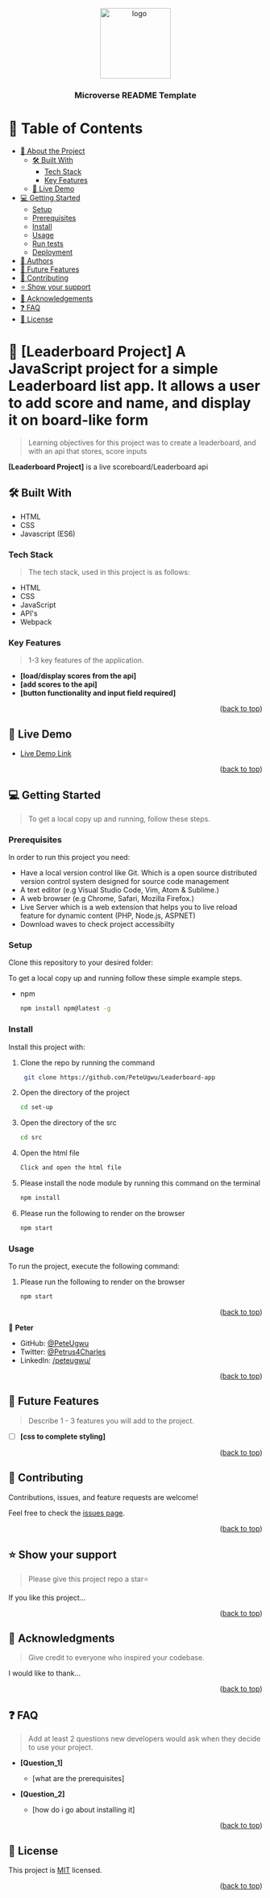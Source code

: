 <a name="readme-top"></a>

<!--
HOW TO USE:
This is an example of how you may give instructions on setting up your project locally.

Modify this file to match your project and remove sections that don't apply.

REQUIRED SECTIONS:
- Table of Contents
- About the Project
  - Built With
  - Live Demo
- Getting Started
- Authors
- Future Features
- Contributing
- Show your support
- Acknowledgements
- License

After you're finished please remove all the comments and instructions!
-->

<div align="center">

  <img src="murple_logo.png" alt="logo" width="140"  height="auto" />
  <br/>

  <h3><b>Microverse README Template</b></h3>

</div>

<!-- TABLE OF CONTENTS -->

# 📗 Table of Contents

- [📖 About the Project](#about-project)
  - [🛠 Built With](#built-with)
    - [Tech Stack](#tech-stack)
    - [Key Features](#key-features)
  - [🚀 Live Demo](#live-demo)
- [💻 Getting Started](#getting-started)
  - [Setup](#setup)
  - [Prerequisites](#prerequisites)
  - [Install](#install)
  - [Usage](#usage)
  - [Run tests](#run-tests)
  - [Deployment](#triangular_flag_on_post-deployment)
- [👥 Authors](#authors)
- [🔭 Future Features](#future-features)
- [🤝 Contributing](#contributing)
- [⭐️ Show your support](#support)
- [🙏 Acknowledgements](#acknowledgements)
- [❓ FAQ](#faq)
- [📝 License](#license)

<!-- PROJECT DESCRIPTION -->

# 📖 [Leaderboard Project] <a name="about-project">A JavaScript project for a simple Leaderboard list app. It allows a user to add score and name, and display it on board-like form</a>

> Learning objectives for this project was to create a leaderboard, 
and with an api that stores, score inputs

**[Leaderboard Project]** is a live scoreboard/Leaderboard api

## 🛠 Built With <a name="built-with"></a>
- HTML
- CSS
- Javascript (ES6)

### Tech Stack <a name="tech-stack"></a>

> The tech stack, used in this project is as follows:

- HTML
- CSS
- JavaScript
- API's
- Webpack

<!-- Features -->

### Key Features <a name="key-features"></a>

> 1-3 key features of the application.

- **[load/display scores from the api]**
- **[add scores to the api]**
- **[button functionality and input field required]**

<p align="right">(<a href="#readme-top">back to top</a>)</p>

<!-- LIVE DEMO -->

## 🚀 Live Demo <a name="live-demo"></a>

- [Live Demo Link](https://peteugwu.github.io/Leaderboard-app/dist/)

<p align="right">(<a href="#readme-top">back to top</a>)</p>

<!-- GETTING STARTED -->

## 💻 Getting Started <a name="getting-started"></a>

> To get a local copy up and running, follow these steps.

### Prerequisites

In order to run this project you need:

- Have a local version control like Git. Which is a open source distributed version control system designed for source code management
- A text editor (e.g Visual Studio Code, Vim, Atom & Sublime.)
- A web browser (e.g Chrome, Safari, Mozilla Firefox.)
- Live Server which is a web extension that helps you to live reload feature for dynamic content (PHP, Node.js, ASPNET)
- Download waves to check project accessibilty

### Setup

Clone this repository to your desired folder:

To get a local copy up and running follow these simple example steps.

- npm
  ```sh
  npm install npm@latest -g
  ```

### Install

Install this project with:

1. Clone the repo by running the command
   ```sh
    git clone https://github.com/PeteUgwu/Leaderboard-app
   ```
2. Open the directory of the project
   ```sh
   cd set-up
   ```
3. Open the directory of the src
   ```sh
   cd src
   ```
4. Open the html file
   ```sh
   Click and open the html file
   ```
5. Please install the node module by running this command on the terminal
   ```sh
   npm install
   ```
6. Please run the following to render on the browser
   ```sh
   npm start
   ```

### Usage

To run the project, execute the following command:

1. Please run the following to render on the browser
   ```sh
   npm start
   ```

<p align="right">(<a href="#readme-top">back to top</a>)</p>

<!-- AUTHOR -->

👤 **Peter**

- GitHub: [@PeteUgwu](https://github.com/PeteUgwu)
- Twitter: [@Petrus4Charles](https://twitter.com/Petrus4Charles)
- LinkedIn: [/peteugwu/](https://www.linkedin.com/in/peteugwu/)

<p align="right">(<a href="#readme-top">back to top</a>)</p>

<!-- FUTURE FEATURES -->

## 🔭 Future Features <a name="future-features"></a>

> Describe 1 - 3 features you will add to the project.

- [ ] **[css to complete styling]**

<p align="right">(<a href="#readme-top">back to top</a>)</p>

<!-- CONTRIBUTING -->

## 🤝 Contributing <a name="contributing"></a>

Contributions, issues, and feature requests are welcome!

Feel free to check the [issues page](https://github.com/PeteUgwu/Leaderboard-app/issues).

<p align="right">(<a href="#readme-top">back to top</a>)</p>

<!-- SUPPORT -->

## ⭐️ Show your support <a name="support"></a>

> Please give this project repo a star⭐️

If you like this project...

<p align="right">(<a href="#readme-top">back to top</a>)</p>

<!-- ACKNOWLEDGEMENTS -->

## 🙏 Acknowledgments <a name="acknowledgements"></a>

> Give credit to everyone who inspired your codebase.

I would like to thank...

<p align="right">(<a href="#readme-top">back to top</a>)</p>

<!-- FAQ (optional) -->

## ❓ FAQ <a name="faq"></a>

> Add at least 2 questions new developers would ask when they decide to use your project.

- **[Question_1]**

  - [what are the prerequisites]

- **[Question_2]**

  - [how do i go about installing it]

<p align="right">(<a href="#readme-top">back to top</a>)</p>

<!-- LICENSE -->

## 📝 License <a name="license"></a>

This project is [MIT](./LICENSE) licensed.

<p align="right">(<a href="#readme-top">back to top</a>)</p>
